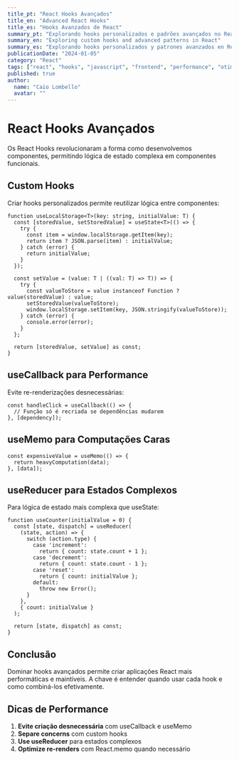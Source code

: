 ```yaml
---
title_pt: "React Hooks Avançados"
title_en: "Advanced React Hooks"
title_es: "Hooks Avanzados de React"
summary_pt: "Explorando hooks personalizados e padrões avançados no React"
summary_en: "Exploring custom hooks and advanced patterns in React"
summary_es: "Explorando hooks personalizados y patrones avanzados en React"
publicationDate: "2024-01-05"
category: "React"
tags: ["react", "hooks", "javascript", "frontend", "performance", "otimização"]
published: true
author:
  name: "Caio Lombello"
  avatar: ""
---
```


# React Hooks Avançados

Os React Hooks revolucionaram a forma como desenvolvemos componentes, permitindo lógica de estado complexa em componentes funcionais.

## Custom Hooks

Criar hooks personalizados permite reutilizar lógica entre componentes:

```tsx
function useLocalStorage<T>(key: string, initialValue: T) {
  const [storedValue, setStoredValue] = useState<T>(() => {
    try {
      const item = window.localStorage.getItem(key);
      return item ? JSON.parse(item) : initialValue;
    } catch (error) {
      return initialValue;
    }
  });

  const setValue = (value: T | ((val: T) => T)) => {
    try {
      const valueToStore = value instanceof Function ? value(storedValue) : value;
      setStoredValue(valueToStore);
      window.localStorage.setItem(key, JSON.stringify(valueToStore));
    } catch (error) {
      console.error(error);
    }
  };

  return [storedValue, setValue] as const;
}
```

## useCallback para Performance

Evite re-renderizações desnecessárias:

```tsx
const handleClick = useCallback(() => {
  // Função só é recriada se dependências mudarem
}, [dependency]);
```

## useMemo para Computações Caras

```tsx
const expensiveValue = useMemo(() => {
  return heavyComputation(data);
}, [data]);
```

## useReducer para Estados Complexos

Para lógica de estado mais complexa que useState:

```tsx
function useCounter(initialValue = 0) {
  const [state, dispatch] = useReducer(
    (state, action) => {
      switch (action.type) {
        case 'increment':
          return { count: state.count + 1 };
        case 'decrement':
          return { count: state.count - 1 };
        case 'reset':
          return { count: initialValue };
        default:
          throw new Error();
      }
    },
    { count: initialValue }
  );

  return [state, dispatch] as const;
}
```

## Conclusão

Dominar hooks avançados permite criar aplicações React mais performáticas e maintíveis. A chave é entender quando usar cada hook e como combiná-los efetivamente.

## Dicas de Performance

1. **Evite criação desnecessária** com useCallback e useMemo
2. **Separe concerns** com custom hooks
3. **Use useReducer** para estados complexos
4. **Optimize re-renders** com React.memo quando necessário 